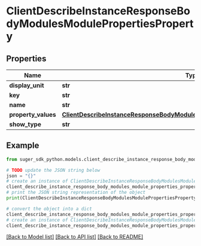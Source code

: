 # ClientDescribeInstanceResponseBodyModulesModulePropertiesProperty


## Properties

Name | Type | Description | Notes
------------ | ------------- | ------------- | -------------
**display_unit** | **str** |  | [optional] 
**key** | **str** |  | [optional] 
**name** | **str** |  | [optional] 
**property_values** | [**ClientDescribeInstanceResponseBodyModulesModulePropertiesPropertyPropertyValues**](ClientDescribeInstanceResponseBodyModulesModulePropertiesPropertyPropertyValues.md) |  | [optional] 
**show_type** | **str** |  | [optional] 

## Example

```python
from suger_sdk_python.models.client_describe_instance_response_body_modules_module_properties_property import ClientDescribeInstanceResponseBodyModulesModulePropertiesProperty

# TODO update the JSON string below
json = "{}"
# create an instance of ClientDescribeInstanceResponseBodyModulesModulePropertiesProperty from a JSON string
client_describe_instance_response_body_modules_module_properties_property_instance = ClientDescribeInstanceResponseBodyModulesModulePropertiesProperty.from_json(json)
# print the JSON string representation of the object
print(ClientDescribeInstanceResponseBodyModulesModulePropertiesProperty.to_json())

# convert the object into a dict
client_describe_instance_response_body_modules_module_properties_property_dict = client_describe_instance_response_body_modules_module_properties_property_instance.to_dict()
# create an instance of ClientDescribeInstanceResponseBodyModulesModulePropertiesProperty from a dict
client_describe_instance_response_body_modules_module_properties_property_from_dict = ClientDescribeInstanceResponseBodyModulesModulePropertiesProperty.from_dict(client_describe_instance_response_body_modules_module_properties_property_dict)
```
[[Back to Model list]](../README.md#documentation-for-models) [[Back to API list]](../README.md#documentation-for-api-endpoints) [[Back to README]](../README.md)


